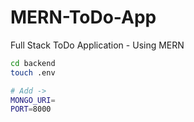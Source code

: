 # MERN-ToDo-App

Full Stack ToDo Application - Using MERN

```bash
cd backend
touch .env

# Add ->
MONGO_URI=
PORT=8000
```
